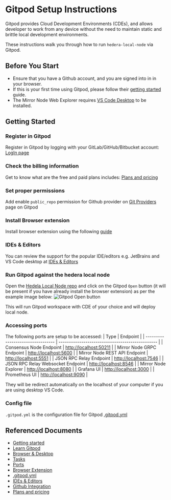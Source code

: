 
# Gitpod Setup Instructions

Gitpod provides Cloud Development Environments (CDEs),
and allows developer to work from any device without the need to maintain
static and brittle local development environments.

These instructions walk you through how to run `hedera-local-node`
via Gitpod.

## Before You Start

- Ensure that you have a Github account,
  and you are signed into in in your browser.
- If this is your first time using Gitpod, please follow their
  [getting started](https://www.gitpod.io/docs/introduction/getting-started) guide.
- The Mirror Node Web Explorer requires
  [VS Code Desktop](https://www.gitpod.io/docs/references/ides-and-editors/vscode)
  to be installed.

## Getting Started

### Register in Gitpod
Register in Gitpod by logging with your GitLab/GitHub/Bitbucket account: [LogIn page](https://gitpod.io/login/)

### Check the billing information
Get to know what are the free and paid plans includes: [Plans and pricing](https://www.gitpod.io/pricing)

### Set proper permissions
Add enable `public_repo` permission for Github provider on [Git Providers](https://gitpod.io/user/integrations) page on Gitpod

### Install Browser extension
Install browser extension using the following [guide](https://www.gitpod.io/docs/configure/user-settings/browser-extension)

### IDEs & Editors
You can review the support for the popular IDE/editors e.g. JetBrains and VS Code desktop at [IDEs & Editors](https://www.gitpod.io/docs/references/ides-and-editors)


### Run Gitpod against the hedera local node
Open the [Hedela Local Node repo](https://github.com/hashgraph/hedera-local-node) and click on the Gitpod `Open` button (it will be present if you have already install the browser extension) as per the example image below:
![Gitpod Open button](https://www.gitpod.io/images/docs/browser-extension-repo.png)

This will run Gitpod workspace with CDE of your choice and will deploy local node.

### Accessing ports

The following ports are setup to be accessed:
| Type                              | Endpoint                                         |
| --------------------------------- | ------------------------------------------------ |
| Consensus Node Endpoint           | [http://localhost:50211](http://localhost:50211) |
| Mirror Node GRPC Endpoint         | [http://localhost:5600](http://localhost:5600)   |
| Mirror Node REST API Endpoint     | [http://localhost:5551](http://localhost:5551)   |
| JSON RPC Relay Endpoint           | [http://localhost:7546](http://localhost:7546)   |
| JSON RPC Relay Websocket Endpoint | [http://localhost:8546](http://localhost:8546)   |
| Mirror Node Explorer              | [http://localhost:8080](http://localhost:8080)   |
| Grafana UI                        | [http://localhost:3000](http://localhost:3000)   |
| Prometheus UI                     | [http://localhost:9090](http://localhost:9090)   |

They will be redirect automatically on the localhost of your computer if you are using desktop VS Code.

### Config file
`.gitpod.yml` is the configuration file for Gitpod [.gitpod.yml](https://www.gitpod.io/docs/references/gitpod-yml)

## Referenced Documents

* [Getting started](https://www.gitpod.io/docs/introduction/getting-started)
* [Learn Gitpod](https://www.gitpod.io/docs/introduction/learn-gitpod)
* [Browser & Desktop](https://www.gitpod.io/docs/introduction/learn-gitpod/browser-desktop)
* [Tasks](https://www.gitpod.io/docs/configure/workspaces/tasks)
* [Ports](https://www.gitpod.io/docs/configure/workspaces/ports)
* [Browser Extension](https://www.gitpod.io/docs/configure/user-settings/browser-extension)
* [.gitpod.yml](https://www.gitpod.io/docs/references/gitpod-yml)
* [IDEs & Editors](https://www.gitpod.io/docs/references/ides-and-editors)
* [Github Integration](https://www.gitpod.io/docs/integrations/github)
* [Plans and pricing](https://www.gitpod.io/pricing)
